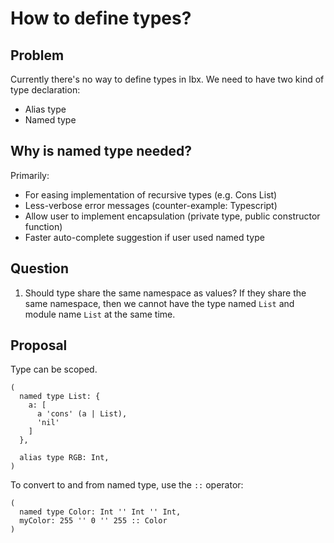 # How to define types?

## Problem

Currently there's no way to define types in Ibx.
We need to have two kind of type declaration:

- Alias type
- Named type

## Why is named type needed?

Primarily:

- For easing implementation of recursive types (e.g. Cons List)
- Less-verbose error messages (counter-example: Typescript)
- Allow user to implement encapsulation (private type, public constructor function)
- Faster auto-complete suggestion if user used named type

## Question

1. Should type share the same namespace as values?
   If they share the same namespace, then we cannot have the type named `List`
   and module name `List` at the same time.

## Proposal

Type can be scoped.

```
(
  named type List: {
    a: [
      a 'cons' (a | List),
      'nil'
    ]
  },

  alias type RGB: Int,
)
```

To convert to and from named type, use the `::` operator:

```
(
  named type Color: Int '' Int '' Int,
  myColor: 255 '' 0 '' 255 :: Color
)
```
